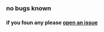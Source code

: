 
### no bugs known
#### if you foun any please [open an issue](https://github.com/HarmonicPool/json-cbor-interop/issues)
